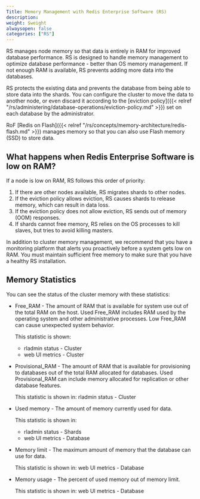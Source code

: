 ```yaml
---
Title: Memory Management with Redis Enterprise Software (RS)
description:
weight: $weight
alwaysopen: false
categories: ["RS"]
---
```

RS manages node memory so that data is entirely in RAM for improved database performance.
RS is designed to handle memory management to optimize database performance - better than OS memory management.
If not enough RAM is available, RS prevents adding more data into the databases.

RS protects the existing data and prevents the database from being able to store data into the shards.
You can configure the cluster to move the data to another node, or even discard it according to the [eviction policy]({{< relref "/rs/administering/database-operations/eviction-policy.md" >}}) set on each database by the administrator.

RoF [Redis on Flash]({{< relref "/rs/concepts/memory-architecture/redis-flash.md" >}})
manages memory so that you can also use Flash memory (SSD) to store data.

## What happens when Redis Enterprise Software is low on RAM?

If a node is low on RAM, RS follows this order of priority:

1. If there are other nodes available, RS migrates shards to other nodes.
2. If the eviction policy allows eviction, RS causes shards to release memory,
which can result in data loss.
3. If the eviction policy does not allow eviction, RS sends
out of memory (OOM) responses.
4. If shards cannot free memory, RS relies on the OS processes to kill slaves,
but tries to avoid killing masters.

In addition to cluster memory management,
we recommend that you have a monitoring platform that alerts you proactively before a system gets low on RAM.
You must maintain sufficient free memory to make sure that you have a healthy RS installation.

## Memory Statistics

You can see the status of the cluster memory with these statistics:

- Free_RAM - The amount of RAM that is available for system use out of the total RAM on the host.
    Used Free_RAM includes RAM used by the operating system and other administrative processes.
    Low Free_RAM can cause unexpected system behavior.

    This statistic is shown:
    - rladmin status - Cluster
    - web UI metrics - Cluster
- Provisional_RAM - The amount of RAM that is available for provisioning to databases out of the total RAM allocated for databases.
    Used Provisional_RAM can include memory allocated for replication or other database features.

    This statistic is shown in: rladmin status - Cluster
- Used memory - The amount of memory currently used for data.

    This statistic is shown in:
    - rladmin status - Shards
    - web UI metrics - Database
- Memory limit - The maximum amount of memory that the database can use for data.

    This statistic is shown in: web UI metrics - Database
- Memory usage - The percent of used memory out of memory limit.

    This statistic is shown in: web UI metrics - Database
